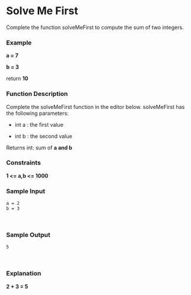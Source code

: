 # Solve Me First
Complete the function solveMeFirst to compute the sum of two integers.

### Example
**a = 7**
<br />

**b = 3**
<br />

return **10**
<br />

### Function Description
Complete the solveMeFirst function in the editor below.
solveMeFirst has the following parameters:
- int a : the first value
- <p>int b : the second value</p>
Returns int: sum of <b>a and b</b>
<br />

### Constraints
**1 <= a,b <= 1000**
<br />

### Sample Input
```
a = 2
b = 3
```
<br />

### Sample Output
```
5
```
<br />

### Explanation
**2 + 3 = 5**
